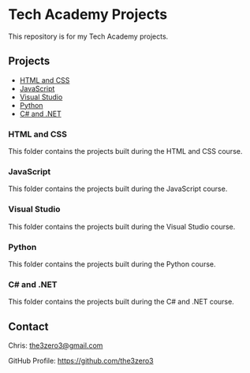 # Tech Academy Projects

This repository is for my Tech Academy projects.

## Projects

- [HTML and CSS](#html-and-css)
- [JavaScript](#javascript)
- [Visual Studio](#visual-studio)
- [Python](#python)
- [C# and .NET](#c-and-net)

### HTML and CSS

This folder contains the projects built during the HTML and CSS course.

### JavaScript

This folder contains the projects built during the JavaScript course.

### Visual Studio

This folder contains the projects built during the Visual Studio course.

### Python

This folder contains the projects built during the Python course.

### C# and .NET

This folder contains the projects built during the C# and .NET course.

## Contact

Chris: the3zero3@gmail.com

GitHub Profile: https://github.com/the3zero3